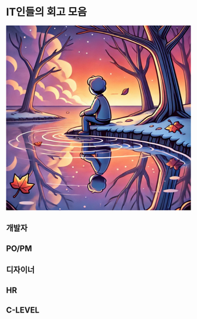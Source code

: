 # IT인들의 회고 모음

![retrospect.webp](https://raw.githubusercontent.com/heyman333/Tech-Workers-Retrospect/refs/heads/main/images/retrospect.webp)

## 개발자

## PO/PM

## 디자이너

## HR

## C-LEVEL
